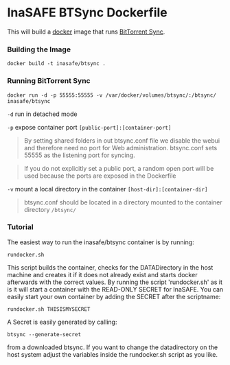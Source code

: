InaSAFE BTSync Dockerfile
=========================

This will build a [docker](http://www.docker.io/) image that runs [BitTorrent Sync](http://labs.bittorrent.com/experiments/sync.html).


### Building the Image ###

```
docker build -t inasafe/btsync .
```

### Running BitTorrent Sync ###

```
docker run -d -p 55555:55555 -v /var/docker/volumes/btsync/:/btsync/ inasafe/btsync
```


`-d` run in detached mode

`-p` expose container port `[public-port]:[container-port]`
> By setting shared folders in out btsync.conf file we disable the webui and therefore need no port for Web administration. btsync.conf sets 55555 as the listening port for syncing.

> If you do not explicitly set a public port, a random open port will be used because the ports are exposed in the Dockerfile

`-v` mount a local directory in the container `[host-dir]:[container-dir]`
> btsync.conf should be located in a directory mounted to the container directory `/btsync/`

### Tutorial ###
The easiest way to run the inasafe/btsync container is by running:
```
rundocker.sh
```
This script builds the container, checks for the DATADirectory in the host machine and creates it if it does not already exist and starts docker afterwards with the correct values.
By running the script 'rundocker.sh' as it is it will start a container with the READ-ONLY SECRET for InaSAFE.
You can easily start your own container by adding the SECRET after the scriptname:
```
rundocker.sh THISISMYSECRET
```
A Secret is easily generated by calling:
```
btsync --generate-secret
```
from a downloaded btsync.
If you want to change the datadirectory on the host system adjust the variables inside the rundocker.sh script as you like.
